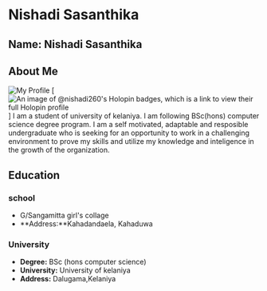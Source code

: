 # Nishadi Sasanthika
## **Name:** Nishadi Sasanthika
## About Me
![My Profile](https://avatars.githubusercontent.com/u/119886016?v=4)
[![An image of @nishadi260's Holopin badges, which is a link to view their full Holopin profile](https://holopin.me/nishadi260)]
I am a student of university of kelaniya. I am following BSc(hons) computer science degree program. I am a self motivated, adaptable and resposible undergraduate who is seeking for an opportunity to work in a challenging environment to prove my skills and utilize my knowledge and inteligence in the growth of the organization.
## Education
### school
* G/Sangamitta girl's collage
* **Address:**Kahadandaela, Kahaduwa
### University 
* **Degree:** BSc (hons computer science) 
* **University:** University of kelaniya
* **Address:** Dalugama,Kelaniya

